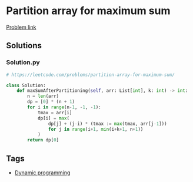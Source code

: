 # Partition array for maximum sum

[Problem link](https://leetcode.com/problems/partition-array-for-maximum-sum/)

## Solutions


### Solution.py
```py
# https://leetcode.com/problems/partition-array-for-maximum-sum/

class Solution:
    def maxSumAfterPartitioning(self, arr: List[int], k: int) -> int:
        n = len(arr)
        dp = [0] * (n + 1)
        for i in range(n-1, -1, -1):
            tmax = arr[i]
            dp[i] = max(
                dp[j] + (j-i) * (tmax := max(tmax, arr[j-1]))
                for j in range(i+1, min(i+k+1, n+1))
            )
        return dp[0]
```
## Tags

* [Dynamic programming](/Collections/dynamic-programming.md#dynamic-programming)
